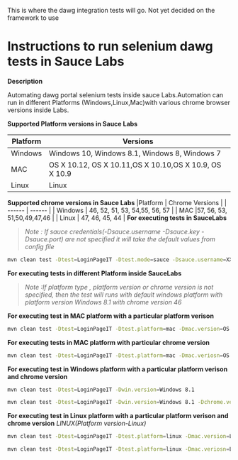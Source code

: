   This is where the dawg integration tests will go. Not yet decided on the framework to use

Instructions to run selenium dawg tests in Sauce Labs
==================================

**Description**

Automating dawg portal selenium tests inside sauce Labs.Automation can run in different Platforms (Windows,Linux,Mac)with various chrome browser versions inside Labs.

**Supported Platform versions in Sauce Labs**

|Platform  | Versions |
| ------ | ------ |
| Windows | Windows 10, Windows 8.1, Windows 8, Windows 7 |
| MAC |OS X 10.12, OS X 10.11,OS X 10.10,OS X 10.9, OS X 10.9 |
| Linux | Linux |
**Supported chrome versions in Sauce Labs**
|Platform  | Chrome Versions |
| ------ | ------ |
| Windows | 46, 52, 51, 53, 54,55, 56, 57 |
| MAC |57, 56, 53, 51,50,49,47,46 |
| Linux | 47, 46, 45, 44 |
**For executing tests in SauceLabs**
>*Note : If sauce credentials(-Dsauce.username -Dsauce.key -Dsauce.port) are not specified it will take the default values from config file*

```sh
mvn clean test -Dtest=LoginPageIT -Dtest.mode=sauce -Dsauce.username=XXXX -Dsauce.key=XXXXXXXX -Dsauce.port=4446
```

**For executing tests in different Platform inside SauceLabs**
>*Note :If platform type , platform version or chrome version is not specified, then the test will runs with default windows platform with platform version Windows 8.1 with chrome version 46*

**For executing test in MAC platform with a particular platform verison**
``` sh
mvn clean test -Dtest=LoginPageIT -Dtest.platform=mac -Dmac.version=OS X 10.12
```
**For executing tests in MAC platform with particular chrome version**

```sh
mvn clean test -Dtest=LoginPageIT -Dtest.platform=mac -Dmac.veriosn=OS X 10.12 -Dchrome.version=57
```

**For executing test in Windows platform with a particular platform verison and chrome version**

``` sh
mvn clean test -Dtest=LoginPageIT -Dwin.version=Windows 8.1
```

``` sh
mvn clean test -Dtest=LoginPageIT -Dwin.version=Windows 8.1 -Dchrome.version=56
```
**For executing test in Linux platform with a particular platform verison and chrome version**
*LINUX(Platform version-Linux)*

```sh
mvn clean test -Dtest=LoginPageIT -Dtest.platform=linux -Dmac.version=Linux
```
```sh
mvn clean test -Dtest=LoginPageIT -Dtest.platform=linux -Dmac.veriosn=Linux -Dchrome.version=44
``` 


